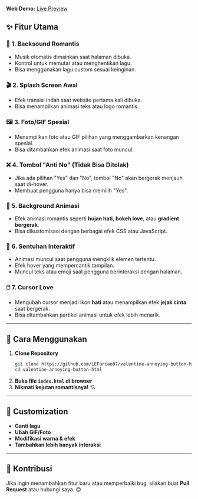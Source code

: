 **Web Demo:** [Live Preview](https://lefarcao07.github.io/valentine-annoying-button-html/)

## ✨ Fitur Utama

### 🎵 1. Backsound Romantis
- Musik otomatis dimainkan saat halaman dibuka.
- Kontrol untuk memutar atau menghentikan lagu.
- Bisa menggunakan lagu custom sesuai keinginan.

### 🎬 2. Splash Screen Awal
- Efek transisi indah saat website pertama kali dibuka.
- Bisa menampilkan animasi teks atau logo romantis.

### 🖼️ 3. Foto/GIF Spesial
- Menampilkan foto atau GIF pilihan yang menggambarkan kenangan spesial.
- Bisa ditambahkan efek animasi saat foto muncul.

### ❌ 4. Tombol "Anti No" (Tidak Bisa Ditolak)
- Jika ada pilihan "Yes" dan "No", tombol "No" akan bergerak menjauh saat di-hover.
- Membuat pengguna hanya bisa memilih "Yes".

### 🎇 5. Background Animasi
- Efek animasi romantis seperti **hujan hati**, **bokeh love**, atau **gradient bergerak**.
- Bisa dikustomisasi dengan berbagai efek CSS atau JavaScript.

### 💞 6. Sentuhan Interaktif
- Animasi muncul saat pengguna mengklik elemen tertentu.
- Efek hover yang mempercantik tampilan.
- Muncul teks atau emoji saat pengguna berinteraksi dengan halaman.

### 🖱️ 7. Cursor Love
- Mengubah cursor menjadi ikon **hati** atau menampilkan efek **jejak cinta** saat bergerak.
- Bisa ditambahkan partikel animasi untuk efek lebih menarik.

---

## 🚀 Cara Menggunakan
1. **Clone Repository**
   ```sh
   git clone https://github.com/LEFarcao07/valentine-annoying-button-html.git
   cd valentine-annoying-button-html
   ```
2. **Buka file `index.html` di browser**
3. **Nikmati kejutan romantisnya!** 💘

---

## 🎁 Customization
- **Ganti lagu**
- **Ubah GIF/Foto** 
- **Modifikasi warna & efek**
- **Tambahkan lebih banyak interaksi**

---

## 💌 Kontribusi
Jika ingin menambahkan fitur baru atau memperbaiki bug, silakan buat **Pull Request** atau hubungi saya. 😊

